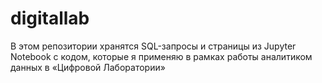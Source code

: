 # digitallab
В этом репозитории хранятся SQL-запросы и страницы из Jupyter Notebook с кодом, которые я применяю в рамках работы аналитиком данных в «Цифровой Лаборатории»
